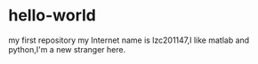 # hello-world
my first repository
my Internet name is lzc201147,I like matlab and python,I'm a new stranger here.
